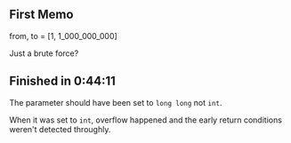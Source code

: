 ## First Memo

from, to = [1, 1_000_000_000]

Just a brute force?

## Finished in 0:44:11

The parameter should have been set to `long long` not `int`.

When it was set to `int`, overflow happened and the early return conditions weren't detected throughly.
